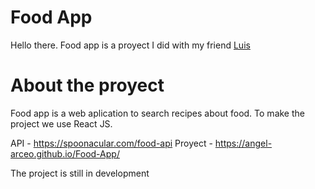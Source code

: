 # Food App

Hello there. Food app is a proyect I did with my friend [Luis](https://github.com/luis72353)

# About the proyect

Food app is a web aplication to search recipes about food.
To make the project we use React JS.

API - https://spoonacular.com/food-api
Proyect - https://angel-arceo.github.io/Food-App/


The project is still in development